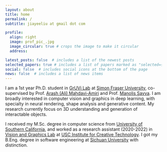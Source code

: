 ```yaml
---
layout: about
title: home
permalink: /
subtitle: jiayeeliu at gmail dot com 

profile:
  align: right
  image: prof_pic_.jpg
  image_circular: true # crops the image to make it circular
  address: 

latest_posts: false  # includes a list of the newest posts
selected_papers: true # includes a list of papers marked as "selected={true}"
social: false  # includes social icons at the bottom of the page
news: false  # includes a list of news items
---
```

I am a 1st year Ph.D. student in [GrUVi Lab](https://gruvi.cs.sfu.ca//) at [Simon Fraser University](https://www.sfu.ca/), co-supervised by Prof. [Arash (Ali) Mahdavi-Amiri](https://www.sfu.ca/~amahdavi/) and Prof. [Manolis Savva](https://msavva.github.io/).
I am broadly interested in computer vision and graphics in deep learning, with specialty in neural rendering, shape analysis and generative content. 
My research currently focus on 3D understanding and generation of interactable objects.

I received my M.Sc. degree in computer science from [University of Southern California](https://www.usc.edu/), and worked as a research assistant (2020-2022) in [Vision and Graphics Lab](https://vgl.ict.usc.edu/) at [USC Institute for Creative Technology](https://ict.usc.edu/). I got my B.Eng. degree in software engineering at [Sichuan University](https://en.scu.edu.cn/) with distinction.


